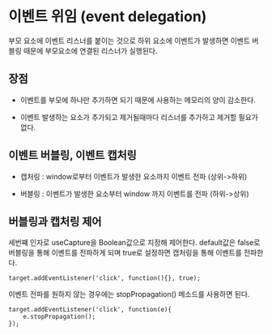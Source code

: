 # 이벤트 위임 (event delegation)

부모 요소에 이벤트 리스너를 붙이는 것으로 하위 요소에 이벤트가 발생하면 이벤트 버블링 때문에 부모요소에 연결된 리스너가 실행된다. 

## 장점

- 이벤트를 부모에 하나만 추가하면 되기 때문에 사용하는 메모리의 양이 감소한다.

- 이벤트 발생하는 요소가 추가되고 제거될때마다 리스너를 추가하고 제거할 필요가 없다.

## 이벤트 버블링, 이벤트 캡처링

- 캡처링 : window로부터 이벤트가 발생한 요소까지 이벤트 전파 (상위->하위)

- 버블링 : 이벤트가 발생한 요소부터 window 까지 이벤트를 전파 (하위->상위)

## 버블링과 캡처링 제어

세번쨰 인자로 useCapture을 Boolean값으로 지정해 제어한다.
default값은 false로 버블링을 통해 이벤트를 전파하게 되며 true로 설정하면 캡처링을 통해 이벤트를 전파한다.

```
target.addEventListener('click', function(){}, true);
```

이벤트 전파를 원하지 않는 경우에는 stopPropagation() 메소드를 사용하면 된다.

```
target.addEventListener('click', function(e){
    e.stopPropagation();
});
```